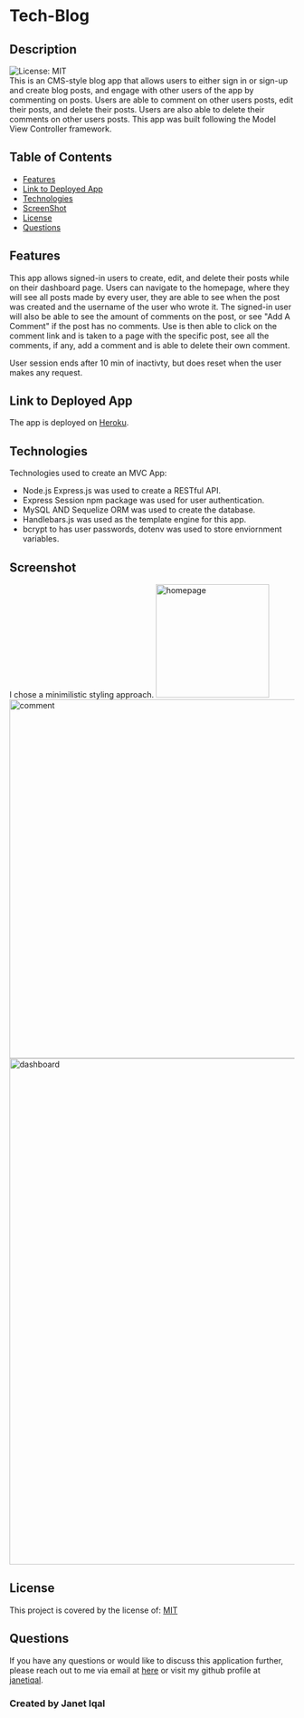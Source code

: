  # Tech-Blog </br>
  
## Description 
![License: MIT](https://img.shields.io/badge/License-MIT-green.svg) </br>
This is an CMS-style blog app that allows users to either sign in or sign-up and create blog posts, and engage with other users of the app by commenting on posts. Users are able to comment on other users posts, edit their posts, and delete their posts. Users  are also able to delete their comments on other users posts. This app was built following the Model View Controller framework.


## Table of Contents
- [Features](#features)
- [Link to Deployed App](#link-to-deployed-app)
- [Technologies](#technologies)
- [ScreenShot](#screenshot)
- [License](#license)
- [Questions](#questions)

## Features 
  This app allows signed-in users to create, edit, and delete their posts while on their dashboard page. Users can navigate to the homepage, where they will see all posts made by every user, they are able to see when the post was created and the username of the user who wrote it. The signed-in user will also be able to see the amount of comments on the post, or see "Add A Comment" if the post has no comments. Use is then able to click on the comment link and is taken to a page with the specific post, see all the comments, if any, add a comment and is able to delete their own comment. 

  User session ends after 10 min of inactivty, but does reset when the user makes any request. 

## Link to Deployed App
The app is deployed on [Heroku](https://tech-blog-ji.herokuapp.com/).

## Technologies
Technologies used to create an MVC App:
- Node.js Express.js was used to create a RESTful API.
- Express Session npm package was used for user authentication.
- MySQL AND Sequelize ORM was used to create the database.
- Handlebars.js was used as the template engine for this app.
- bcrypt to has user passwords, dotenv was used to store enviornment variables.

## Screenshot
I chose a minimilistic styling approach. 
<img width="200x200" alt="homepage" src="https://user-images.githubusercontent.com/84414488/137014528-51c02354-173e-4b16-bf6f-50b43292e8b0.png">
<img width="633" alt="comment" src="https://user-images.githubusercontent.com/84414488/137014569-394de468-30d1-4e76-a59f-abe1a6251a20.png">
<img width="893" alt="dashboard" src="https://user-images.githubusercontent.com/84414488/137014576-695393e7-b2ad-4d6f-92db-221597f57871.png">


## License 
  This project is covered by the license of: [MIT](https://opensource.org/licenses/MIT)

## Questions
  If you have any questions or would like to discuss this application further, please reach out to me via email at [here](mailto:j.iqal35@gmail.com) or visit my github profile at [janetiqal](http://www.github.com/janetiqal).

### Created by Janet Iqal
